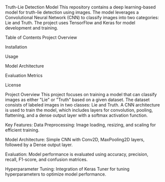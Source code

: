 Truth-Lie Detection Model
This repository contains a deep learning-based model for truth-lie detection using images. The model leverages a Convolutional Neural Network (CNN) to classify images into two categories: Lie and Truth. The project uses TensorFlow and Keras for model development and training.

Table of Contents
Project Overview

Installation

Usage

Model Architecture

Evaluation Metrics

License

Project Overview
This project focuses on training a model that can classify images as either "Lie" or "Truth" based on a given dataset. The dataset consists of labeled images in two classes: Lie and Truth. A CNN architecture is used to train the model, which includes layers for convolution, pooling, flattening, and a dense output layer with a softmax activation function.

Key Features:
Data Preprocessing: Image loading, resizing, and scaling for efficient training.

Model Architecture: Simple CNN with Conv2D, MaxPooling2D layers, followed by a Dense output layer.

Evaluation: Model performance is evaluated using accuracy, precision, recall, F1-score, and confusion matrices.

Hyperparameter Tuning: Integration of Keras Tuner for tuning hyperparameters to optimize model performance.
